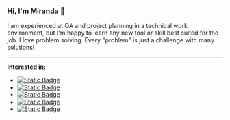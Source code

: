 ### Hi, I'm Miranda 👋

I am experienced at QA and project planning in a technical work environment, but I'm happy to learn any new tool or skill best suited for the job. I love problem solving. Every "problem" is just a challenge with many solutions!

<hr>

**Interested in:**<br>
- <a href="#">![Static Badge](https://img.shields.io/badge/Software_development-teal)</a>
- <a href="#">![Static Badge](https://img.shields.io/badge/Backend_technologies-teal)</a>
- <a href="#">![Static Badge](https://img.shields.io/badge/Automation-teal)</a>
- <a href="#">![Static Badge](https://img.shields.io/badge/Testing/QA-teal)</a>
- <a href="#">![Static Badge](https://img.shields.io/badge/CLI_tools-teal)</a>
